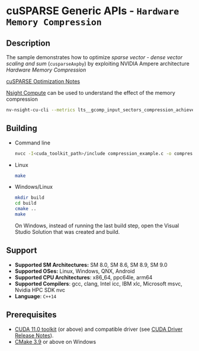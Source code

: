 # cuSPARSE Generic APIs - `Hardware Memory Compression`

## Description

The sample demonstrates how to optimize *sparse vector - dense vector scaling and sum* (`cusparseAxpby`) by exploiting NVIDIA Ampere architecture *Hardware Memory Compression*

[cuSPARSE Optimization Notes](https://docs.nvidia.com/cuda/cusparse/index.html#optimization-notes)

[Nsight Compute](https://developer.nvidia.com/nsight-compute) can be used to understand the effect of the memory compression

```bash
nv-nsight-cu-cli --metrics lts__gcomp_input_sectors_compression_achieved_algo_sdc4to1.sum,lts__gcomp_input_sectors_compression_achieved_algo_sdc4to2.sum,fbpa__dram_read_sectors.sum,fbpa__dram_write_sectors.sum,lts__average_gcomp_input_sector_compression_rate.pct ./compression_example
```

## Building

* Command line
    ```bash
    nvcc -I<cuda_toolkit_path>/include compression_example.c -o compression_example -lcusparse -lcuda
    ```

* Linux
    ```bash
    make
    ```

* Windows/Linux
    ```bash
    mkdir build
    cd build
    cmake ..
    make
    ```
    On Windows, instead of running the last build step, open the Visual Studio Solution that was created and build.

## Support

* **Supported SM Architectures:** SM 8.0, SM 8.6, SM 8.9, SM 9.0
* **Supported OSes:** Linux, Windows, QNX, Android
* **Supported CPU Architectures**: x86_64, ppc64le, arm64
* **Supported Compilers**: gcc, clang, Intel icc, IBM xlc, Microsoft msvc, Nvidia HPC SDK nvc
* **Language**: `C++14`

## Prerequisites

* [CUDA 11.0 toolkit](https://developer.nvidia.com/cuda-downloads) (or above) and compatible driver (see [CUDA Driver Release Notes](https://docs.nvidia.com/cuda/cuda-toolkit-release-notes/index.html#cuda-major-component-versions)).
* [CMake 3.9](https://cmake.org/download/) or above on Windows
